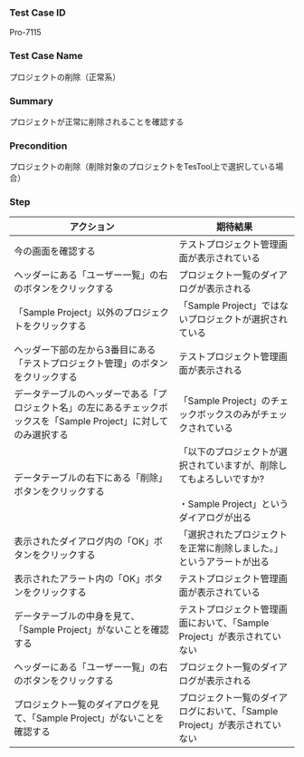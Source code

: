 ### Test Case ID
Pro-7115

### Test Case Name
プロジェクトの削除（正常系）

### Summary
プロジェクトが正常に削除されることを確認する

### Precondition
プロジェクトの削除（削除対象のプロジェクトをTesTool上で選択している場合）

### Step
|  アクション |  期待結果  |
| ---- | ---- |
|  今の画面を確認する  |  テストプロジェクト管理画面が表示されている  |
|  ヘッダーにある「ユーザー一覧」の右のボタンをクリックする  |  プロジェクト一覧のダイアログが表示される  |
|  「Sample Project」以外のプロジェクトをクリックする  |  「Sample Project」ではないプロジェクトが選択されている  |
|  ヘッダー下部の左から3番目にある「テストプロジェクト管理」のボタンをクリックする  |  テストプロジェクト管理画面が表示される  |
|  データテーブルのヘッダーである「プロジェクト名」の左にあるチェックボックスを「Sample Project」に対してのみ選択する  |  「Sample Project」のチェックボックスのみがチェックされている  |
|  データテーブルの右下にある「削除」ボタンをクリックする  |  「以下のプロジェクトが選択されていますが、削除してもよろしいですか?<br><br>・Sample Project」というダイアログが出る  |
|  表示されたダイアログ内の「OK」ボタンをクリックする  |  「選択されたプロジェクトを正常に削除しました。」というアラートが出る  |
|  表示されたアラート内の「OK」ボタンをクリックする  |  テストプロジェクト管理画面が表示されている  |
|  データテーブルの中身を見て、「Sample Project」がないことを確認する  |  テストプロジェクト管理画面において、「Sample Project」が表示されていない  |
|  ヘッダーにある「ユーザー一覧」の右のボタンをクリックする  |  プロジェクト一覧のダイアログが表示される  |
|  プロジェクト一覧のダイアログを見て、「Sample Project」がないことを確認する  |  プロジェクト一覧のダイアログにおいて、「Sample Project」が表示されていない  |
